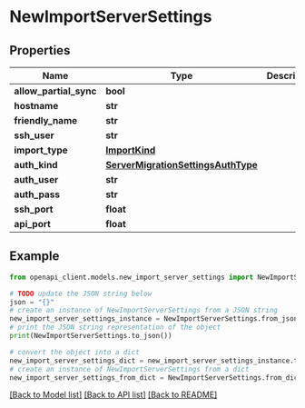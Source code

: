 # NewImportServerSettings


## Properties

Name | Type | Description | Notes
------------ | ------------- | ------------- | -------------
**allow_partial_sync** | **bool** |  | [optional] 
**hostname** | **str** |  | 
**friendly_name** | **str** |  | 
**ssh_user** | **str** |  | 
**import_type** | [**ImportKind**](ImportKind.md) |  | 
**auth_kind** | [**ServerMigrationSettingsAuthType**](ServerMigrationSettingsAuthType.md) |  | 
**auth_user** | **str** |  | 
**auth_pass** | **str** |  | 
**ssh_port** | **float** |  | 
**api_port** | **float** |  | 

## Example

```python
from openapi_client.models.new_import_server_settings import NewImportServerSettings

# TODO update the JSON string below
json = "{}"
# create an instance of NewImportServerSettings from a JSON string
new_import_server_settings_instance = NewImportServerSettings.from_json(json)
# print the JSON string representation of the object
print(NewImportServerSettings.to_json())

# convert the object into a dict
new_import_server_settings_dict = new_import_server_settings_instance.to_dict()
# create an instance of NewImportServerSettings from a dict
new_import_server_settings_from_dict = NewImportServerSettings.from_dict(new_import_server_settings_dict)
```
[[Back to Model list]](../README.md#documentation-for-models) [[Back to API list]](../README.md#documentation-for-api-endpoints) [[Back to README]](../README.md)


